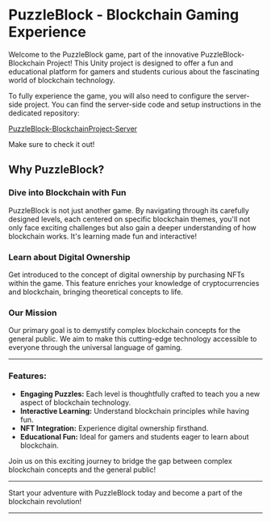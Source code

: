 
# PuzzleBlock - Blockchain Gaming Experience

Welcome to the PuzzleBlock game, part of the innovative PuzzleBlock-Blockchain Project! This Unity project is designed to offer a fun and educational platform for gamers and students curious about the fascinating world of blockchain technology.

To fully experience the game, you will also need to configure the server-side project. You can find the server-side code and setup instructions in the dedicated repository:

[PuzzleBlock-BlockchainProject-Server](https://github.com/iladesio/PuzzleBlock-BlockchainProject-Server)

Make sure to check it out!

## Why PuzzleBlock?

### **Dive into Blockchain with Fun**
PuzzleBlock is not just another game. By navigating through its carefully designed levels, each centered on specific blockchain themes, you'll not only face exciting challenges but also gain a deeper understanding of how blockchain works. It's learning made fun and interactive!

### **Learn about Digital Ownership**
Get introduced to the concept of digital ownership by purchasing NFTs within the game. This feature enriches your knowledge of cryptocurrencies and blockchain, bringing theoretical concepts to life.

### **Our Mission**
Our primary goal is to demystify complex blockchain concepts for the general public. We aim to make this cutting-edge technology accessible to everyone through the universal language of gaming.

---

### Features:
- **Engaging Puzzles:** Each level is thoughtfully crafted to teach you a new aspect of blockchain technology.
- **Interactive Learning:** Understand blockchain principles while having fun.
- **NFT Integration:** Experience digital ownership firsthand.
- **Educational Fun:** Ideal for gamers and students eager to learn about blockchain.

Join us on this exciting journey to bridge the gap between complex blockchain concepts and the general public!

---

Start your adventure with PuzzleBlock today and become a part of the blockchain revolution!

---
